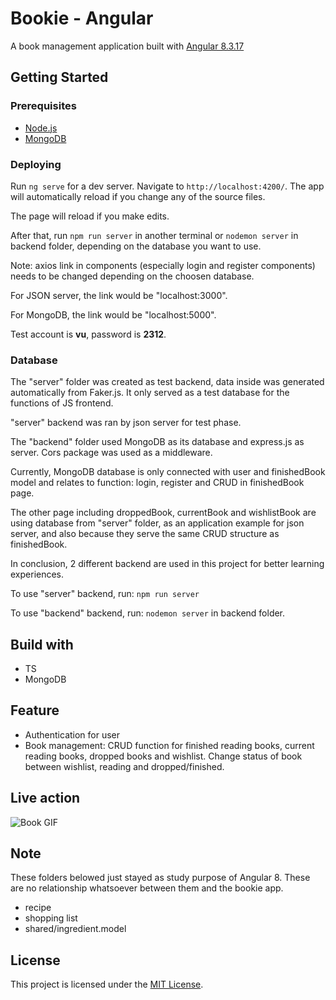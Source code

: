 # Bookie - Angular

A book management application built with [Angular 8.3.17](https://github.com/angular/angular)

## Getting Started

### Prerequisites

* [Node.js](https://nodejs.org/en/)
* [MongoDB](https://www.mongodb.com/)

### Deploying

Run `ng serve` for a dev server. Navigate to `http://localhost:4200/`. The app will automatically reload if you change any of the source files.

The page will reload if you make edits.<br />

After that, run `npm run server` in another terminal or `nodemon server` in backend folder, depending on the database you want to use.

Note: axios link in components (especially login and register components) needs to be changed depending on the choosen database.

For JSON server, the link would be "localhost:3000".

For MongoDB, the link would be "localhost:5000".

Test account is **vu**, password is **2312**.

### Database

The "server" folder was created as test backend, data inside was generated automatically from Faker.js. It only served as a test database for the functions of JS frontend.

"server" backend was ran by json server for test phase.

The "backend" folder used MongoDB as its database and express.js as server. Cors package was used as a middleware.

Currently, MongoDB database is only connected with user and finishedBook model and relates to function: login, register and CRUD in finishedBook page.

The other page including droppedBook, currentBook and wishlistBook are using database from "server" folder, as an application example for json server, and also because they serve the same CRUD structure as finishedBook.

In conclusion, 2 different backend are used in this project for better learning experiences.

To use "server" backend, run:
`npm run server`

To use "backend" backend, run:
`nodemon server`
in backend folder.

## Build with
* TS
* MongoDB

## Feature

* Authentication for user
* Book management:
  CRUD function for finished reading books, current reading books, dropped books and wishlist.
  Change status of book between wishlist, reading and dropped/finished.

## Live action

![Book GIF](https://media.giphy.com/media/ftqS2jVIncVf49Yveu/giphy.gif)

## Note

These folders belowed just stayed as study purpose of Angular 8.
These are no relationship whatsoever between them and the bookie app.

* recipe
* shopping list
* shared/ingredient.model

## License

This project is licensed under the [MIT License](https://opensource.org/licenses/MIT).
